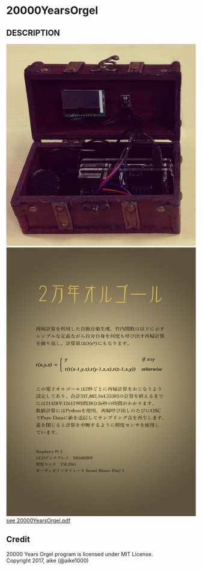 # 20000YearsOrgel

## DESCRIPTION

![image](photo.jpg)  
![image](description.jpg)  
[see 20000YearsOrgel.pdf](20000YearsOrgel.pdf)

## Credit
20000 Years Orgel program is licensed under MIT License.  
Copyright 2017, aike (@aike1000)
